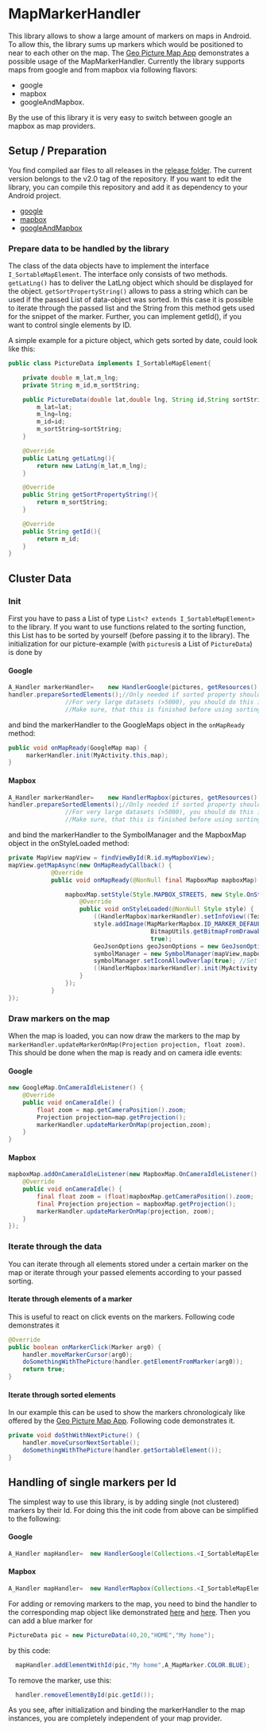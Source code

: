 # MapMarkerHandler

This library allows to show a large amount of markers on maps in Android. To allow this, the library sums up markers which would be positioned to near to each other on the map.
The [Geo Picture Map App](https://play.google.com/store/apps/details?id=com.shuewe.picturemap) demonstrates a possible usage of the MapMarkerHandler.
Currently the library supports maps from google and from mapbox via following flavors:
 * google
 * mapbox
 * googleAndMapbox.
 
By the use of this library it is very easy to switch between google an mapbox as map providers.

## Setup / Preparation

You find compiled aar files to all releases in the [release folder](release). The current version belongs to the v2.0 tag of the repository. If you want to edit the library, you can compile this repository and add it as dependency to your Android project.
* [google](release/mapMarkerHandler_google_v2.0.aar)
* [mapbox](release/mapMarkerHandler_mapbox_v2.0.aar)
* [googleAndMapbox](release/mapMarkerHandler_googleandmapbox_v2.0.aar)

### Prepare data to be handled by the library

The class of the data objects have to implement the interface `I_SortableMapElement`. The interface only consists of two methods. `getLatLng()` has to deliver the LatLng object which 
should be displayed for the object. `getSortPropertyString()` allows to pass a string which can be used if the passed List of data-object was sorted. In this case it is possible to iterate 
through the passed list and the String from this method gets used for the snippet of the marker. Further, you can implement getId(), if you want to control single elements by ID.
 
 A simple example for a picture object, which gets sorted by date, could look like this:

```java
public class PictureData implements I_SortableMapElement{

    private double m_lat,m_lng;
    private String m_id,m_sortString;

    public PictureData(double lat,double lng, String id,String sortString){
        m_lat=lat;
        m_lng=lng;
        m_id=id;
        m_sortString=sortString;
    }

    @Override
    public LatLng getLatLng(){
	    return new LatLng(m_lat,m_lng);
    }

    @Override
    public String getSortPropertyString(){
	    return m_sortString; 
    }

    @Override
    public String getId(){
        return m_id;
    }
}
```

## Cluster Data

### Init
First you have to pass a List of type `List<? extends I_SortableMapElement>` to the library. If you want to use functions related to the sorting function, this List has to be sorted by yourself (before passing it to the library).
The initialization for our picture-example (with `pictures`is a List of `PictureData`) is done by 

#### Google
```java
A_Handler markerHandler=	new HandlerGoogle(pictures, getResources().getDisplayMetrics());
handler.prepareSortedElements();//Only needed if sorted property should be used.
				//For very large datasets (>5000), you should do this in a seperate thread. 
				//Make sure, that this is finished before using sorting functions.
```
and bind the markerHandler to the GoogleMaps object in the `onMapReady` method:
```java
public void onMapReady(GoogleMap map) {
     markerHandler.init(MyActivity.this,map);
}
```
#### Mapbox
```java
A_Handler markerHandler=	new HandlerMapbox(pictures, getResources().getDisplayMetrics());
handler.prepareSortedElements();//Only needed if sorted property should be used.
				//For very large datasets (>5000), you should do this in a seperate thread. 
				//Make sure, that this is finished before using sorting functions.
```
and bind the markerHandler to the SymbolManager and the MapboxMap object in the onStyleLoaded method:
```java
private MapView mapView = findViewById(R.id.myMapboxView);
mapView.getMapAsync(new OnMapReadyCallback() {
            @Override
            public void onMapReady(@NonNull final MapboxMap mapboxMap) {

                mapboxMap.setStyle(Style.MAPBOX_STREETS, new Style.OnStyleLoaded() {
                    @Override
                    public void onStyleLoaded(@NonNull Style style) {
                        ((HandlerMapbox)markerHandler).setInfoView((TextView) findViewById(R.id.infoText));
                        style.addImage(MapMarkerMapbox.ID_MARKER_DEFAULT,
                                        BitmapUtils.getBitmapFromDrawable(getResources().getDrawable(R.drawable.marker)), //You have to add a suitable drawable for markers to your project
                                        true);
                        GeoJsonOptions geoJsonOptions = new GeoJsonOptions().withTolerance(0.4f);
                        symbolManager = new SymbolManager(mapView,mapboxMap,style,null,geoJsonOptions);
                        symbolManager.setIconAllowOverlap(true); //Set to true, because the library should decide which markers are shown, not mapbox
                        ((HandlerMapbox)markerHandler).init(MyActivity.this,symbolManager,mapboxMap);
                    }
                });
            }
});
```
### Draw markers on the map
When the map is loaded, you can now draw the markers to the map by `markerHandler.updateMarkerOnMap(Projection projection, float zoom)`. This should be done when the map is ready and on camera idle events:
#### Google
```java
new GoogleMap.OnCameraIdleListener() {
	@Override
	public void onCameraIdle() {
		float zoom = map.getCameraPosition().zoom;
		Projection projection=map.getProjection();
		markerHandler.updateMarkerOnMap(projection,zoom);
	}
}
```
#### Mapbox
```java
mapboxMap.addOnCameraIdleListener(new MapboxMap.OnCameraIdleListener() {
    @Override
    public void onCameraIdle() {
        final float zoom = (float)mapboxMap.getCameraPosition().zoom;
        final Projection projection = mapboxMap.getProjection();
        markerHandler.updateMarkerOnMap(projection, zoom);
    }
});
```
### Iterate through the data

You can iterate through all elements stored under a certain marker on the map or iterate through your passed elements according to your passed sorting.

#### Iterate through elements of a marker
This is useful to react on click events on the markers. Following code demonstrates it
```java
@Override
public boolean onMarkerClick(Marker arg0) {
	handler.moveMarkerCursor(arg0);
	doSomethingWithThePicture(handler.getElementFromMarker(arg0));
	return true;
}
```

#### Iterate through sorted elements
In our example this can be used to show the markers chronologicaly like offered by the [Geo Picture Map App](https://play.google.com/store/apps/details?id=com.shuewe.picturemap). Following code demonstrates it.
```java
private void doSthWithNextPicture() {
	handler.moveCursorNextSortable();
	doSomethingWithThePicture(handler.getSortableElement());
}
```
## Handling of single markers per Id
The simplest way to use this library, is by adding single (not clustered) markers by their Id. For doing this the init code from above can be simplified to the following:
 #### Google
 ```java
 A_Handler mapHandler=	new HandlerGoogle(Collections.<I_SortableMapElement>emptyList(), getResources().getDisplayMetrics());
 ```
 #### Mapbox
 ```java
 A_Handler mapHandler=	new HandlerMapbox(Collections.<I_SortableMapElement>emptyList(), getResources().getDisplayMetrics());
 ```
 For adding or removing markers to the map, you need to bind the handler to the corresponding map object like demonstrated [here](#google-1) and [here](#mapbox-1).
 Then you can add a blue marker for 
  ```java
  PictureData pic = new PictureData(40,20,"HOME","My home");
  ```
  by this code:
  ```java
    mapHandler.addElementWithId(pic,"My home",A_MapMarker.COLOR.BLUE);
  ```
  To remove the marker, use this:
  ```java
    handler.removeElementById(pic.getId());
  ```
  As you see, after initialization and binding the markerHandler to the map instances, you are completely independent of your map provider.
